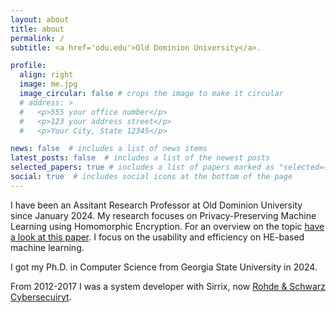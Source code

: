 ```yaml
---
layout: about
title: about
permalink: /
subtitle: <a href='odu.edu'>Old Dominion University</a>. 

profile:
  align: right
  image: me.jpg
  image_circular: false # crops the image to make it circular
  # address: >
  #   <p>555 your office number</p>
  #   <p>123 your address street</p>
  #   <p>Your City, State 12345</p>

news: false  # includes a list of news items
latest_posts: false  # includes a list of the newest posts
selected_papers: true # includes a list of papers marked as "selected={true}"
social: true  # includes social icons at the bottom of the page
---
```


I have been an Assitant Research Professor at Old Dominion University since January 2024. My research focuses on Privacy-Preserving Machine Learning using Homomorphic Encryption. For an overview on the topic <a href='https://ieeexplore.ieee.org/document/9936637'>have a look at this paper</a>. I focus on the usability and 
efficiency on HE-based machine learning.

I got my Ph.D. in Computer Science from Georgia State University in 2024.

From 2012-2017 I was a system developer with Sirrix, now <a href='https://www.rohde-schwarz.com/us/solutions/cybersecurity'>Rohde & Schwarz Cybersecuiryt</a>.
